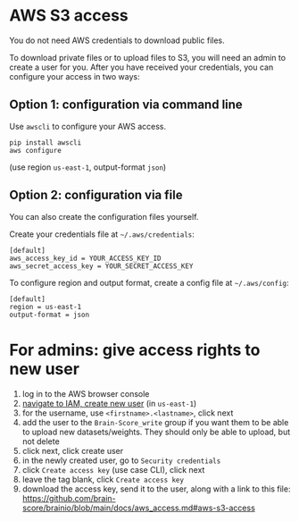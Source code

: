 # AWS S3 access

You do not need AWS credentials to download public files. 

To download private files or to upload files to S3, you will need an admin to create a user for you.
After you have received your credentials, you can configure your access in two ways:

## Option 1: configuration via command line
Use `awscli` to configure your AWS access.
```shell
pip install awscli
aws configure
```
(use region `us-east-1`, output-format `json`)

## Option 2: configuration via file
You can also create the configuration files yourself.

Create your credentials file at `~/.aws/credentials`:
```
[default]
aws_access_key_id = YOUR_ACCESS_KEY_ID
aws_secret_access_key = YOUR_SECRET_ACCESS_KEY
```

To configure region and output format, create a config file at `~/.aws/config`:
```
[default]
region = us-east-1
output-format = json
```


# For admins: give access rights to new user
1. log in to the AWS browser console
2. [navigate to IAM, create new user](https://us-east-1.console.aws.amazon.com/iamv2/home?region=eu-central-1#/users/create) (in `us-east-1`)
3. for the username, use `<firstname>.<lastname>`, click next
4. add the user to the `Brain-Score_write` group if you want them to be able to upload new datasets/weights. They should only be able to upload, but not delete
5. click next, click create user
6. in the newly created user, go to `Security credentials`
7. click `Create access key` (use case CLI), click next
8. leave the tag blank, click `Create access key`
9. download the access key, send it to the user, along with a link to this file: https://github.com/brain-score/brainio/blob/main/docs/aws_access.md#aws-s3-access
